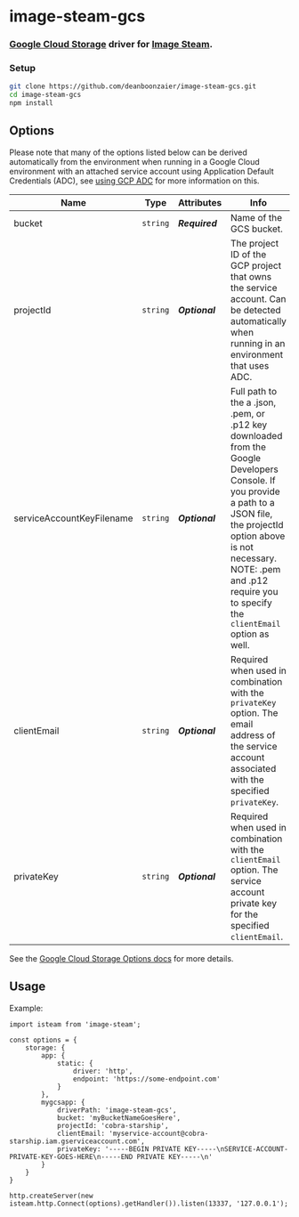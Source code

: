 # image-steam-gcs

### [Google Cloud Storage](https://cloud.google.com/storage) driver for [Image Steam](https://github.com/asilvas/node-image-steam).

### Setup

```sh
git clone https://github.com/deanboonzaier/image-steam-gcs.git
cd image-steam-gcs
npm install
```

## Options

Please note that many of the options listed below can be derived automatically from the environment when running in a Google Cloud environment with an attached service account using Application Default Credentials (ADC), see [using GCP ADC](https://cloud.google.com/docs/authentication/production#providing_credentials_to_your_application) for more information on this.

| Name                      	| Type     	| Attributes       	| Info                                                                                                                                                                                                                                                       	|
|---------------------------	|----------	|------------------	|------------------------------------------------------------------------------------------------------------------------------------------------------------------------------------------------------------------------------------------------------------	|
| bucket                    	| `string` 	| ***Required*** 	| Name of the GCS bucket.                                                                                                                                                                                                                                     	|
| projectId                 	| `string` 	| ***Optional*** 	| The project ID of the GCP project that owns the service account. Can be detected automatically when running in an environment that uses ADC.                                                                                                                                                                                            	|
| serviceAccountKeyFilename 	| `string` 	| ***Optional*** 	| Full path to the a .json, .pem, or .p12 key downloaded from the Google Developers Console. If you provide a path to a JSON file, the projectId option above is not necessary. NOTE: .pem and .p12 require you to specify the `clientEmail` option as well. 	|
| clientEmail               	| `string` 	| ***Optional*** 	| Required when used in combination with the `privateKey` option. The email address of the service account associated with the specified `privateKey`.                                                                                                                 	|
| privateKey                	| `string` 	| ***Optional*** 	| Required when used in combination with the `clientEmail` option. The service account private key for the specified `clientEmail`.                                                                                                                                        	|

See the [Google Cloud Storage Options docs](https://googleapis.dev/nodejs/storage/latest/global.html#StorageOptions) for more details.

## Usage

Example:

```ecmascript 6
import isteam from 'image-steam';

const options = {
    storage: {
        app: {
            static: {
                driver: 'http',
                endpoint: 'https://some-endpoint.com'
            }
        },
        mygcsapp: {
            driverPath: 'image-steam-gcs',
            bucket: 'myBucketNameGoesHere',
            projectId: 'cobra-starship',
            clientEmail: 'myservice-account@cobra-starship.iam.gserviceaccount.com',
            privateKey: '-----BEGIN PRIVATE KEY-----\nSERVICE-ACCOUNT-PRIVATE-KEY-GOES-HERE\n-----END PRIVATE KEY-----\n'
        }
    }
}

http.createServer(new isteam.http.Connect(options).getHandler()).listen(13337, '127.0.0.1');
```
